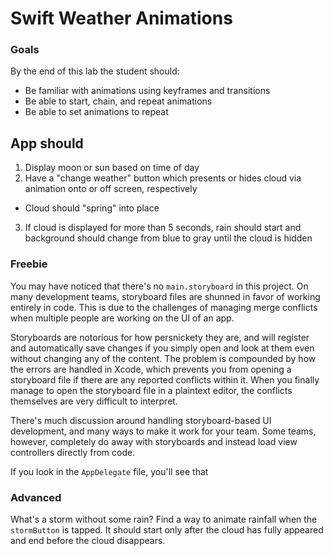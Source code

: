 # Swift Weather Animations

### Goals
By the end of this lab the student should:

  * Be familiar with animations using keyframes and transitions
  * Be able to start, chain, and repeat animations
  * Be able to set animations to repeat

## App should

1. Display moon or sun based on time of day
2. Have a "change weather" button which presents or hides cloud via animation onto or off screen, respectively
  * Cloud should "spring" into place
3. If cloud is displayed for more than 5 seconds, rain should start and background should change from blue to gray until the cloud is hidden

### Freebie

You may have noticed that there's no `main.storyboard` in this project. On many development teams, storyboard files are shunned in favor of working entirely in code. This is due to the challenges of managing merge conflicts when multiple people are working on the UI of an app.

Storyboards are notorious for how persnickety they are, and will register and automatically save changes if you simply open and look at them even without changing any of the content. The problem is compounded by how the errors are handled in Xcode, which prevents you from opening a storyboard file if there are any reported conflicts within it. When you finally manage to open the storyboard file in a plaintext editor, the conflicts themselves are very difficult to interpret.

There's much discussion around handling storyboard-based UI development, and many ways to make it work for your team. Some teams, however, completely do away with storyboards and instead load view controllers directly from code.

If you look in the `AppDelegate` file, you'll see that 

### Advanced

What's a storm without some rain? Find a way to animate rainfall when the `stormButton` is tapped. It should start only after the cloud has fully appeared and end before the cloud disappears.